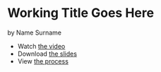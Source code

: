 # Working Title Goes Here

by Name Surname

- Watch [the video](…) <!-- Optional, if you made a video. -->
- Download [the slides](images/surname-slides.pdf) <!-- Link to your slides: PDF, Figma, etc. -->
- View [the process](process.md) <!-- Preparation, show and tell your process; think, case study. -->

<!-- Content goes here… -->
<!-- A stand-alone version your talk/presentation, written as an article with images, links, etc. -->
<!-- For example: https://breakyourdesignsystem.com -->
